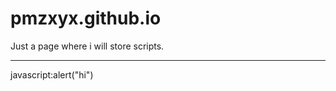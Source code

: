 # pmzxyx.github.io

Just a page where i will store scripts.

_____________________________________________

javascript:alert("hi")
